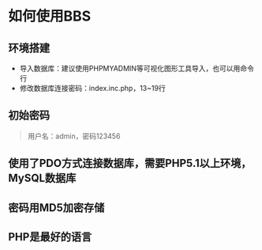 # 如何使用BBS

## 环境搭建
- 导入数据库：建议使用PHPMYADMIN等可视化图形工具导入，也可以用命令行
- 修改数据库连接密码：index.inc.php，13~19行
## 初始密码
> 用户名：admin，密码123456

## 使用了PDO方式连接数据库，需要PHP5.1以上环境，MySQL数据库
## 密码用MD5加密存储
## PHP是最好的语言
